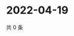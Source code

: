 # 2022-04-19

共 0 条

<!-- BEGIN WEIBO -->
<!-- 最后更新时间 Tue Apr 19 2022 06:13:46 GMT+0800 (China Standard Time) -->

<!-- END WEIBO -->
